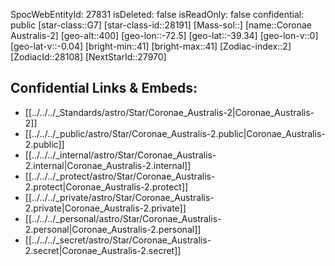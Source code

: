 ﻿---
location: [-39.34,72.5,400]
type: Star
tags:
- astro/Star

---
SpocWebEntityId: 27831
isDeleted: false
isReadOnly: false
confidential: public
[star-class::G7]
[star-class-id::28191]
[Mass-sol::]
[name::Coronae Australis-2]
[geo-alt::400]
[geo-lon::-72.5]
[geo-lat::-39.34]
[geo-lon-v::0]
[geo-lat-v::-0.04]
[bright-min::41]
[bright-max::41]
[Zodiac-index::2]
[ZodiacId::28108]
[NextStarId::27970]



## Confidential Links & Embeds: 
- [[../../../_Standards/astro/Star/Coronae_Australis-2|Coronae_Australis-2]] 
- [[../../../_public/astro/Star/Coronae_Australis-2.public|Coronae_Australis-2.public]] 
- [[../../../_internal/astro/Star/Coronae_Australis-2.internal|Coronae_Australis-2.internal]] 
- [[../../../_protect/astro/Star/Coronae_Australis-2.protect|Coronae_Australis-2.protect]] 
- [[../../../_private/astro/Star/Coronae_Australis-2.private|Coronae_Australis-2.private]] 
- [[../../../_personal/astro/Star/Coronae_Australis-2.personal|Coronae_Australis-2.personal]] 
- [[../../../_secret/astro/Star/Coronae_Australis-2.secret|Coronae_Australis-2.secret]]

